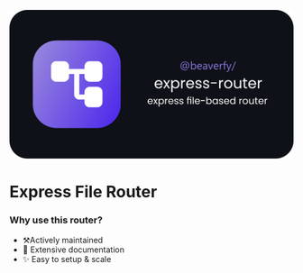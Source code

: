 ![Express File Router Banner Image](./images/express-router-banner.png)

# Express File Router
### Why use this router?
- ⚒️Actively maintained
- 📑 Extensive documentation
- ✨ Easy to setup & scale